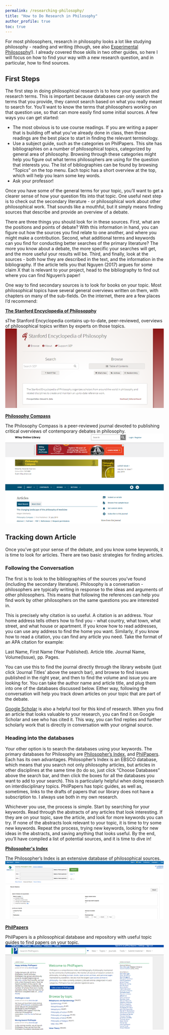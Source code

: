 ```yaml
---
permalink: /researching-philosophy/
title: "How to Do Research in Philosophy"
author_profile: true
toc: true
---
```


For most philosophers, research in philosophy looks a lot like studying philosophy - reading and writing (though, see also [Experimental Philososphy](https://plato.stanford.edu/entries/experimental-philosophy/)!).  I already covered those skills in two other guides, so here I will focus on how to find your way with a new research question, and in particular, how to find sources.

## First Steps

The first step in doing philosophical research is to hone your question and research terms.  This is important because databases can only search the terms that you provide, they cannot search based on what you really meant to search for.  You’ll want to know the terms that philosophers working on that question use, so that can more easily find some initial sources.  A few ways you can get started:

* The most obvious is to use course readings.  If you are writing a paper that is building off what you’ve already done in class, then those readings are the best place to start in finding the relevant terminology.
* Use a subject guide, such as the categories on PhilPapers.  This site has bibliographies on a number of philosophical topics, categorized by general area of philosophy.  Browsing through these categories might help you figure out what terms philosophers are using for the question that interests you.  The list of bibliographies can be found by browsing “Topics” on the top menu.  Each topic has a short overview at the top, which will help you learn some key words. 
* Ask your professor!

Once you have some of the general terms for your topic, you’ll want to get a clearer sense of how your question fits into that topic.  One useful next step is to check out the secondary literature - or philosophical work about other philosophical work.  That sounds like a mouthful, but it simply means finding sources that describe and provide an overview of a debate.  

There are three things you should look for in these sources.  First, what are the positions and points of debate?  With this information in hand, you can figure out how the sources you find relate to one another, and where you might make a contribution.  Second, what additional terms and keywords can you find for conducting better searches of the primary literature?  The more you know about a debate, the more specific your searches will get, and the more useful your results will be.  Third, and finally, look at the sources - both how they are described in the text, and the information in the bibliography.  If the article tells you that Nguyen (2017) argues for some claim X that is relevant to your project, head to the bibliography to find out where you can find Nguyen’s paper!  

One way to find secondary sources is to look for books on your topic.  Most philosophical topics have several general overviews written on them, with chapters on many of the sub-fields.  On the internet, there are a few places I’d recommend:

**[The Stanford Encyclopedia of Philosopphy](https://plato.stanford.edu/)**

sThe Stanford Encyclopedia contains up-to-date, peer-reviewed, overviews of philosophical topics written by experts on those topics.
![Screenshot of the Stanford Encyclopedia of Philosophy](/images/sep.png)

**[Philosophy Compass](https://onlinelibrary.wiley.com/journal/17479991)**

The Philosophy Compass is a peer-reviewed journal devoted to publishing critical overviews of contemporary debates in philosophy.
![Screenshot of Philosophy Compass](/images/compass.png)

## Tracking down Article

Once you’ve got your sense of the debate, and you know some keywords, it is time to look for articles.  There are two basic strategies for finding articles.  

### Following the Conversation

The first is to look to the bibliographies of the sources you’ve found (including the secondary literature).  Philosophy is a conversation - philosophers are typically writing in response to the ideas and arguments of other philosophers.  This means that following the references can help you find work by other philosophers on the same questions you are interested in.

This is precisely why citation is so useful.  A citation is an address.  Your home address tells others how to find you - what country, what town, what street, and what house or apartment.  If you know how to read addresses, you can use any address to find the home you want.  Similarly, if you know how to read a citation, you can find any article you need.  Take the format of an APA citation for example:

Last Name, First Name (Year Published). Article title. Journal Name, Volume(Issue), pp. Pages.

You can use this to find the journal directly through the library website (just click ‘Journal Titles’ above the search bar), and browse to find issues published in the right year, and then to find the volume and issue you are looking for.  You can take the author name and article title, and plug them into one of the databases discussed below.  Either way, following the conversation will help you track down articles on your topic that are part of the debate.

[Google Scholar](http://scholar.google.com) is also a helpful tool for this kind of research.  When you find an article that looks valuable to your research, you can find it on Google Scholar and see who has cited it.  This way, you can find replies and further scholarly work that is directly in conversation with your original source.

### Heading into the databases

Your other option is to search the databases using your keywords.  The primary databases for Philosophy are [Philosopher’s Index](http://search.ebscohost.com/login.aspx?authtype=ip%2Cuid&profile=ehost&defaultdb=phl), and [PhilPapers](https://philpapers.org/).  Each has its own advantages. Philosopher’s Index is an EBSCO database, which means that you search not only philosophy articles, but articles in other disciplines at the same time (to do so, just click “Choose Databases” above the search bar, and then click the boxes for all the databases you want to add to your search).  This is particularly helpful when doing research on interdisciplinary topics.  PhilPapers has topic guides, as well as, sometimes, links to the drafts of papers that our library does not have a subscription to.  I always use both in my own research.

Whichever you use, the process is simple.  Start by searching for your keywords.  Read through the abstracts of any articles that look interesting.  If they are on your topic, save the article, and look for more keywords you can try.  If none of the abstracts look relevant to your topic, it is time to try some new keywords.  Repeat the process, trying new keywords, looking for new ideas in the abstracts, and saving anything that looks useful.  By the end, you’ll have compiled a list of potential sources, and it is time to dive in!

**[Philosopher's Index](http://search.ebscohost.com/login.aspx?authtype=ip%2Cuid&profile=ehost&defaultdb=phl)**

The Philosopher’s Index is an extensive database of philosophical sources.
![Screenshot of the Philosopher's Index](/images/phil-index.png)

**[PhilPapers](https://philpapers.org/)**

PhilPapers is a philosophical database and repository with useful topic guides to find papers on your topic.
![Screenshot of PhilPapers](/images/phil-papers.png)
